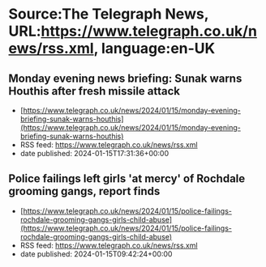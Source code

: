 # Source:The Telegraph News, URL:https://www.telegraph.co.uk/news/rss.xml, language:en-UK

## Monday evening news briefing: Sunak warns Houthis after fresh missile attack
 - [https://www.telegraph.co.uk/news/2024/01/15/monday-evening-briefing-sunak-warns-houthis](https://www.telegraph.co.uk/news/2024/01/15/monday-evening-briefing-sunak-warns-houthis)
 - RSS feed: https://www.telegraph.co.uk/news/rss.xml
 - date published: 2024-01-15T17:31:36+00:00



## Police failings left girls 'at mercy' of Rochdale grooming gangs, report finds
 - [https://www.telegraph.co.uk/news/2024/01/15/police-failings-rochdale-grooming-gangs-girls-child-abuse](https://www.telegraph.co.uk/news/2024/01/15/police-failings-rochdale-grooming-gangs-girls-child-abuse)
 - RSS feed: https://www.telegraph.co.uk/news/rss.xml
 - date published: 2024-01-15T09:42:24+00:00




